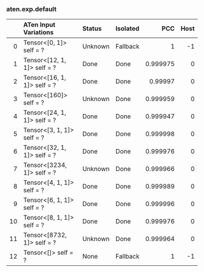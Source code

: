### aten.exp.default
|    | ATen Input Variations       | Status   | Isolated   |      PCC |   Host |
|---:|:----------------------------|:---------|:-----------|---------:|-------:|
|  0 | Tensor<[0, 1]> self = ?     | Unknown  | Fallback   | 1        |     -1 |
|  1 | Tensor<[12, 1, 1]> self = ? | Done     | Done       | 0.999975 |      0 |
|  2 | Tensor<[16, 1, 1]> self = ? | Done     | Done       | 0.99997  |      0 |
|  3 | Tensor<[160]> self = ?      | Unknown  | Done       | 0.999959 |      0 |
|  4 | Tensor<[24, 1, 1]> self = ? | Done     | Done       | 0.999947 |      0 |
|  5 | Tensor<[3, 1, 1]> self = ?  | Done     | Done       | 0.999998 |      0 |
|  6 | Tensor<[32, 1, 1]> self = ? | Done     | Done       | 0.999976 |      0 |
|  7 | Tensor<[3234, 1]> self = ?  | Unknown  | Done       | 0.999966 |      0 |
|  8 | Tensor<[4, 1, 1]> self = ?  | Done     | Done       | 0.999989 |      0 |
|  9 | Tensor<[6, 1, 1]> self = ?  | Done     | Done       | 0.999996 |      0 |
| 10 | Tensor<[8, 1, 1]> self = ?  | Done     | Done       | 0.999976 |      0 |
| 11 | Tensor<[8732, 1]> self = ?  | Unknown  | Done       | 0.999964 |      0 |
| 12 | Tensor<[]> self = ?         | None     | Fallback   | 1        |     -1 |

